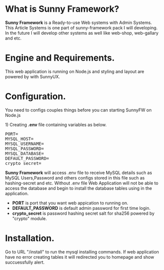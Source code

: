 <h1>What is Sunny Framework?</h1>
<p>
<b>Sunny Framework</b> is a Ready-to-use Web systems with Admin Systems. This Article Systems is one part of sunny-framework pack I will developing. In the future I will develop other systems as well like web-shop, web-gallary and etc.
</p>

<h1>Engine and Requirements.</h1>
<p>This web application is running on Node.js and styling and layout are powered by with SunnyUX.</p>

<h1>Configuration.</h1>
<p>You need to configs couples things before you can starting SunnyFW on Node.js</p>
<p>1) Creating <b>.env</b> file containing variables as below.</p>
<pre>
PORT=
MYSQL_HOST=
MYSQL_USERNAME=
MYSQL_PASSWORD=
MYSQL_DATABASE=
DEFAULT_PASSWORD=
crypto_secret=
</pre>
<p>
<b>Sunny Framework</b> will access .env file to receive MySQL details such as MySQL Users,Password and others configs stored in this file such as hashing-secret and etc. Without .env file Web Application will not be able to access the database and begin to install the database tables using in the application.
</p>
<ul>
    <li><b>PORT</b> is port that you want web appication to running on.</li>
    <li><b>DEFAULT_PASSWORD</b> is default admin password for first time login.</li>
    <li><b>crypto_secret</b> is password hashing secret salt for sha256 powered by "crypto" module.</li>
</ul>
<h1>Installation.</h1>
<p>
Go to URL "/install" to run the mysql installing commands. If web application have no error creating tables it will redirected you to homepage and show succuessfully alert.
</p>